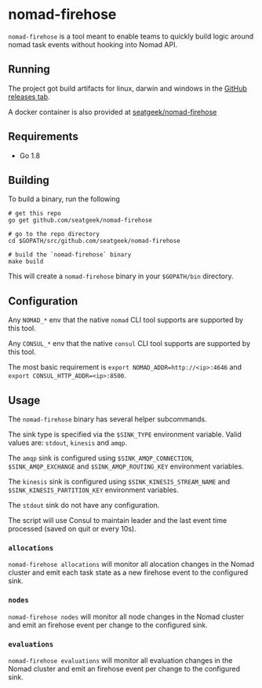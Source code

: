 # nomad-firehose

`nomad-firehose` is a tool meant to enable teams to quickly build logic around nomad task events without hooking into Nomad API.

## Running

The project got build artifacts for linux, darwin and windows in the [GitHub releases tab](https://github.com/seatgeek/nomad-firehose/releases).

A docker container is also provided at [seatgeek/nomad-firehose](https://hub.docker.com/r/seatgeek/nomad-firehose/tags/)

## Requirements

- Go 1.8

## Building

To build a binary, run the following

```shell
# get this repo
go get github.com/seatgeek/nomad-firehose

# go to the repo directory
cd $GOPATH/src/github.com/seatgeek/nomad-firehose

# build the `nomad-firehose` binary
make build
```

This will create a `nomad-firehose` binary in your `$GOPATH/bin` directory.

## Configuration

Any `NOMAD_*` env that the native `nomad` CLI tool supports are supported by this tool.

Any `CONSUL_*` env that the native `consul` CLI tool supports are supported by this tool.

The most basic requirement is `export NOMAD_ADDR=http://<ip>:4646` and `export CONSUL_HTTP_ADDR=<ip>:8500`.

## Usage

The `nomad-firehose` binary has several helper subcommands.

The sink type is specified via the `$SINK_TYPE` environment variable. Valid values are: `stdout`, `kinesis` and `amqp`.

The `amqp` sink is configured using `$SINK_AMQP_CONNECTION`, `$SINK_AMQP_EXCHANGE` and `$SINK_AMQP_ROUTING_KEY` environment variables.

The `kinesis` sink is configured using `$SINK_KINESIS_STREAM_NAME` and `$SINK_KINESIS_PARTITION_KEY` environment variables.

The `stdout` sink do not have any configuration.

The script will use Consul to maintain leader and the last event time processed (saved on quit or every 10s).

### `allocations`

`nomad-firehose allocations` will monitor all alocation changes in the Nomad cluster and emit each task state as a new firehose event to the configured sink.

### `nodes`

`nomad-firehose nodes` will monitor all node changes in the Nomad cluster and emit an firehose event per change to the configured sink.

### `evaluations`

`nomad-firehose evaluations` will monitor all evaluation changes in the Nomad cluster and emit an firehose event per change to the configured sink.

